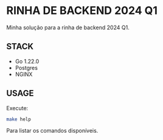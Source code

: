 # RINHA DE BACKEND 2024 Q1

Minha solução para a rinha de backend 2024 Q1.

## STACK

- Go 1.22.0
- Postgres
- NGINX

## USAGE

Execute: 

```bash
make help
```

Para listar os comandos disponíveis.
